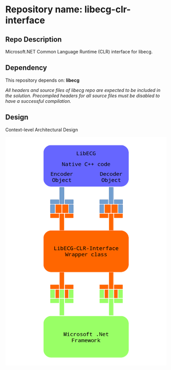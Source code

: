 # Repository name: libecg-clr-interface

## Repo Description
Microsoft.NET Common Language Runtime (CLR) interface for libecg.

## Dependency
This repository depends on: __libecg__

_All headers and source files of libecg repo are expected to be included in the solution. Precompiled headers for all source files must be disabled to have a successful compilation._

## Design
Context-level Architectural Design

![Context-level Architectural Design](https://raw.githubusercontent.com/kamyar-nemati/libecg-clr-interface/trunk/architecture.png "Context-level Architectural Design")
